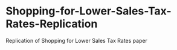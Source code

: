 # Shopping-for-Lower-Sales-Tax-Rates-Replication
Replication of Shopping for Lower Sales Tax Rates paper
